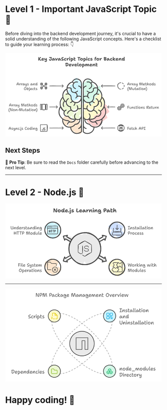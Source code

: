 # Level 1 - Important JavaScript Topic 🚀

Before diving into the backend development journey, it's crucial to have a solid understanding of the following JavaScript concepts. Here's a checklist to guide your learning process: 👇

![Path to success](Docs/GitHub_docs_backend.png)


## Next Steps
📝 **Pro Tip**: Be sure to read the `Docs` folder carefully before advancing to the next level.

---
# 


# Level 2 - Node.js 🤖

![Path to success](Docs/nodejs_learning_img.png)

---

![Path to success](Docs/npm_package_img.png)

# Happy coding! 🎃
